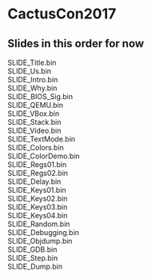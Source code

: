 # CactusCon2017

## Slides in this order for now
SLIDE_Title.bin <br>
SLIDE_Us.bin <br>
SLIDE_Intro.bin <br>
SLIDE_Why.bin <br>
SLIDE_BIOS_Sig.bin <br>
SLIDE_QEMU.bin <br>
SLIDE_VBox.bin <br>
SLIDE_Stack.bin <br>
SLIDE_Video.bin <br>
SLIDE_TextMode.bin <br>
SLIDE_Colors.bin <br>
SLIDE_ColorDemo.bin <br>
SLIDE_Regs01.bin <br>
SLIDE_Regs02.bin <br>
SLIDE_Delay.bin <br>
SLIDE_Keys01.bin <br>
SLIDE_Keys02.bin <br>
SLIDE_Keys03.bin <br>
SLIDE_Keys04.bin  <br>
SLIDE_Random.bin <br>
SLIDE_Debugging.bin <br>
SLIDE_Objdump.bin <br>
SLIDE_GDB.bin <br>
SLIDE_Step.bin <br>
SLIDE_Dump.bin
